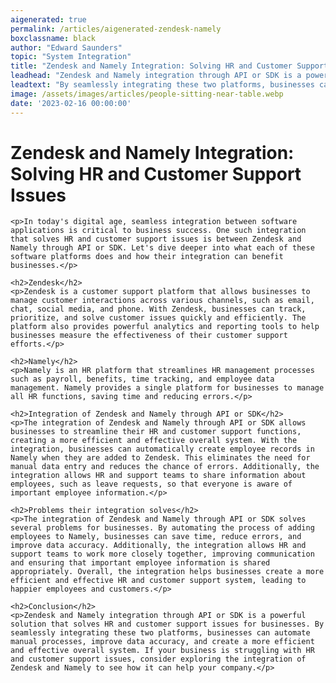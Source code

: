 ```yaml
---
aigenerated: true
permalink: /articles/aigenerated-zendesk-namely
boxclassname: black
author: "Edward Saunders"
topic: "System Integration"
title: "Zendesk and Namely Integration: Solving HR and Customer Support Issues"
leadhead: "Zendesk and Namely integration through API or SDK is a powerful solution that solves HR and customer support issues for businesses"
leadtext: "By seamlessly integrating these two platforms, businesses can automate manual processes, improve data accuracy, and create a more efficient and effective overall system. If your business is struggling with HR and customer support issues, consider exploring the integration of Zendesk and Namely to see how it can help your company."
image: /assets/images/articles/people-sitting-near-table.webp
date: '2023-02-16 00:00:00'
---
```

<div class="arttext">    <h1>Zendesk and Namely Integration: Solving HR and Customer Support Issues</h1>

    <p>In today's digital age, seamless integration between software applications is critical to business success. One such integration that solves HR and customer support issues is between Zendesk and Namely through API or SDK. Let's dive deeper into what each of these software platforms does and how their integration can benefit businesses.</p>

    <h2>Zendesk</h2>
    <p>Zendesk is a customer support platform that allows businesses to manage customer interactions across various channels, such as email, chat, social media, and phone. With Zendesk, businesses can track, prioritize, and solve customer issues quickly and efficiently. The platform also provides powerful analytics and reporting tools to help businesses measure the effectiveness of their customer support efforts.</p>

    <h2>Namely</h2>
    <p>Namely is an HR platform that streamlines HR management processes such as payroll, benefits, time tracking, and employee data management. Namely provides a single platform for businesses to manage all HR functions, saving time and reducing errors.</p>

    <h2>Integration of Zendesk and Namely through API or SDK</h2>
    <p>The integration of Zendesk and Namely through API or SDK allows businesses to streamline their HR and customer support functions, creating a more efficient and effective overall system. With the integration, businesses can automatically create employee records in Namely when they are added to Zendesk. This eliminates the need for manual data entry and reduces the chance of errors. Additionally, the integration allows HR and support teams to share information about employees, such as leave requests, so that everyone is aware of important employee information.</p>

    <h2>Problems their integration solves</h2>
    <p>The integration of Zendesk and Namely through API or SDK solves several problems for businesses. By automating the process of adding employees to Namely, businesses can save time, reduce errors, and improve data accuracy. Additionally, the integration allows HR and support teams to work more closely together, improving communication and ensuring that important employee information is shared appropriately. Overall, the integration helps businesses create a more efficient and effective HR and customer support system, leading to happier employees and customers.</p>

    <h2>Conclusion</h2>
    <p>Zendesk and Namely integration through API or SDK is a powerful solution that solves HR and customer support issues for businesses. By seamlessly integrating these two platforms, businesses can automate manual processes, improve data accuracy, and create a more efficient and effective overall system. If your business is struggling with HR and customer support issues, consider exploring the integration of Zendesk and Namely to see how it can help your company.</p>

</div>